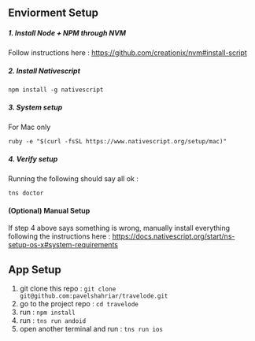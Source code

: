 ## Enviorment Setup
##### 1. Install Node + NPM through NVM
Follow instructions here : https://github.com/creationix/nvm#install-script
##### 2. Install Nativescript
```
npm install -g nativescript
```
##### 3. System setup
For Mac only 
```
ruby -e "$(curl -fsSL https://www.nativescript.org/setup/mac)"
```
##### 4. Verify setup
Running the following should say all ok :
```
tns doctor
```
#### (Optional) Manual Setup
If step 4 above says something is wrong, manually install everything following the instructions here : https://docs.nativescript.org/start/ns-setup-os-x#system-requirements 

## App Setup

1. git clone this repo : `git clone git@github.com:pavelshahriar/travelode.git`
2. go to the project repo : `cd travelode`
3. run : `npm install`
4. run : `tns run andoid`
5. open another terminal and run : `tns run ios`
